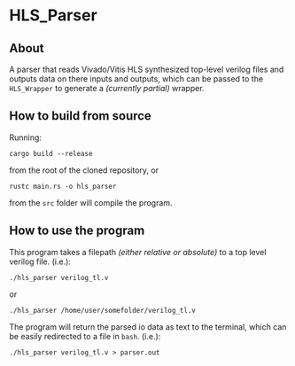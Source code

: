 # HLS\_Parser
## About
A parser that reads Vivado/Vitis HLS synthesized top-level verilog files and outputs data on there inputs and outputs, which can be passed to the `HLS_Wrapper` to generate a *(currently partial)* wrapper.
## How to build from source
Running:
```
cargo build --release
```
from the root of the cloned repository, or
```
rustc main.rs -o hls_parser
```
from the `src` folder will compile the program.
## How to use the program
This program takes a filepath *(either relative or absolute)* to a top level verilog file. (i.e.):
```
./hls_parser verilog_tl.v
```
or
```
./hls_parser /home/user/somefolder/verilog_tl.v
```
The program will return the parsed io data as text to the terminal, which can be easily redirected to a file in `bash`. (i.e.):
```
./hls_parser verilog_tl.v > parser.out
```

